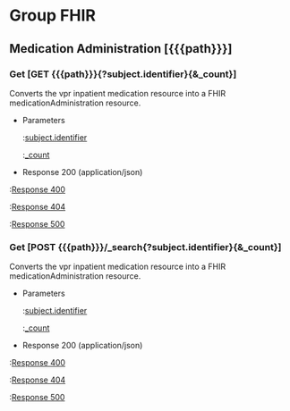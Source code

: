 # Group FHIR

## Medication Administration [{{{path}}}]


### Get [GET {{{path}}}{?subject.identifier}{&_count}]

Converts the vpr inpatient medication resource into a FHIR medicationAdministration resource.

+ Parameters

    :[subject.identifier]({{{common}}}/parameters/subject.identifier.md)

    :[_count]({{{common}}}/parameters/count.md)

+ Response 200 (application/json)

:[Response 400]({{{common}}}/responses/400.md)

:[Response 404]({{{common}}}/responses/404.md)

:[Response 500]({{{common}}}/responses/500.md)

### Get [POST {{{path}}}/_search{?subject.identifier}{&_count}]

Converts the vpr inpatient medication resource into a FHIR medicationAdministration resource.

+ Parameters

    :[subject.identifier]({{{common}}}/parameters/subject.identifier.md)

    :[_count]({{{common}}}/parameters/count.md)

+ Response 200 (application/json)

:[Response 400]({{{common}}}/responses/400.md)

:[Response 404]({{{common}}}/responses/404.md)

:[Response 500]({{{common}}}/responses/500.md)

